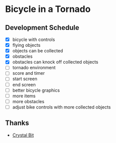 # Bicycle in a Tornado

## Development Schedule

- [x] bicycle with controls
- [x] flying objects
- [x] objects can be collected
- [x] obstacles
- [x] obstacles can knock off collected objects
- [ ] tornado environment
- [ ] score and timer
- [ ] start screen
- [ ] end screen
- [ ] better bicycle graphics
- [ ] more items
- [ ] more obstacles
- [ ] adjust bike controls with more collected objects

## Thanks

- [Crystal Bit](https://github.com/crystal-bit/godot-game-template)
